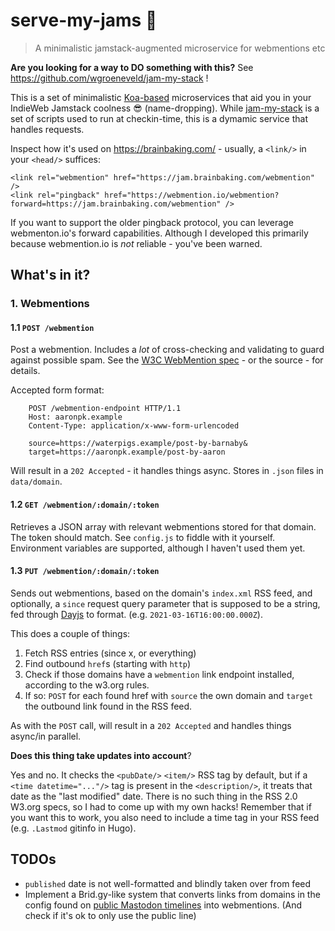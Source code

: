# serve-my-jams 🥞

> A minimalistic jamstack-augmented microservice for webmentions etc

**Are you looking for a way to DO something with this?** See https://github.com/wgroeneveld/jam-my-stack !

This is a set of minimalistic [Koa-based](https://koajs.com/) microservices that aid you in your IndieWeb Jamstack coolness 😎 (name-dropping). While [jam-my-stack](https://github.com/wgroeneveld/jam-my-stack) is a set of scripts used to run at checkin-time, this is a dymamic service that handles requests. 

Inspect how it's used on https://brainbaking.com/ - usually, a `<link/>` in your `<head/>` suffices:

```
<link rel="webmention" href="https://jam.brainbaking.com/webmention" />
<link rel="pingback" href="https://webmention.io/webmention?forward=https://jam.brainbaking.com/webmention" />
```

If you want to support the older pingback protocol, you can leverage webmenton.io's forward capabilities. Although I developed this primarily because webmention.io is _not_ reliable - you've been warned. 

## What's in it?

### 1. Webmentions

#### 1.1 `POST /webmention`

Post a webmention. Includes a _lot_ of cross-checking and validating to guard against possible spam. See the [W3C WebMention spec](https://www.w3.org/TR/webmention/#sender-notifies-receiver) - or the source - for details.

Accepted form format: 

```
    POST /webmention-endpoint HTTP/1.1
    Host: aaronpk.example
    Content-Type: application/x-www-form-urlencoded

    source=https://waterpigs.example/post-by-barnaby&
    target=https://aaronpk.example/post-by-aaron
```

Will result in a `202 Accepted` - it handles things async. Stores in `.json` files in `data/domain`. 

#### 1.2 `GET /webmention/:domain/:token`

Retrieves a JSON array with relevant webmentions stored for that domain. The token should match. See `config.js` to fiddle with it yourself. Environment variables are supported, although I haven't used them yet. 

#### 1.3 `PUT /webmention/:domain/:token`

Sends out webmentions, based on the domain's `index.xml` RSS feed, and optionally, a `since` request query parameter that is supposed to be a string, fed through [Dayjs](https://day.js.org/) to format. (e.g. `2021-03-16T16:00:00.000Z`). 

This does a couple of things:

1. Fetch RSS entries (since x, or everything)
2. Find outbound `href`s (starting with `http`)
3. Check if those domains have a `webmention` link endpoint installed, according to the w3.org rules. 
4. If so: `POST` for each found href with `source` the own domain and `target` the outbound link found in the RSS feed. 

As with the `POST` call, will result in a `202 Accepted` and handles things async/in parallel. 

**Does this thing take updates into account**?

Yes and no. It checks the `<pubDate/>` `<item/>` RSS tag by default, but if a `<time datetime="..."/>` tag is present in the `<description/>`, it treats that date as the "last modified" date. There is no such thing in the RSS 2.0 W3.org specs, so I had to come up with my own hacks! Remember that if you want this to work, you also need to include a time tag in your RSS feed (e.g. `.Lastmod` gitinfo in Hugo). 

## TODOs

- `published` date is not well-formatted and blindly taken over from feed
- Implement a Brid.gy-like system that converts links from domains in the config found on [public Mastodon timelines](https://docs.joinmastodon.org/methods/timelines/) into webmentions. (And check if it's ok to only use the public line)
